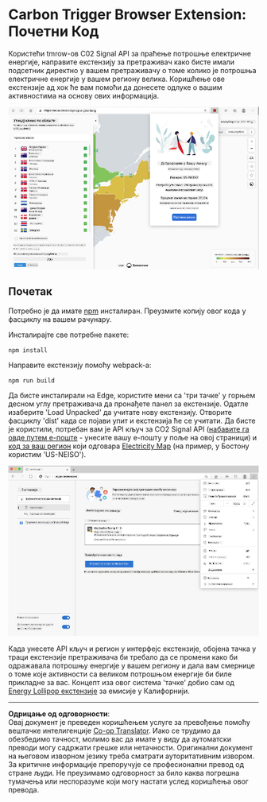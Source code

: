 <!--
CO_OP_TRANSLATOR_METADATA:
{
  "original_hash": "26fd39046d264ba185dcb086d3a8cf3e",
  "translation_date": "2025-08-27T22:45:33+00:00",
  "source_file": "5-browser-extension/start/README.md",
  "language_code": "sr"
}
-->
# Carbon Trigger Browser Extension: Почетни Код

Користећи tmrow-ов C02 Signal API за праћење потрошње електричне енергије, направите екстензију за претраживач како бисте имали подсетник директно у вашем претраживачу о томе колико је потрошња електричне енергије у вашем региону велика. Коришћење ове екстензије ад хок ће вам помоћи да донесете одлуке о вашим активностима на основу ових информација.

![скриншот екстензије](../../../../translated_images/extension-screenshot.0e7f5bfa110e92e3875e1bc9405edd45a3d2e02963e48900adb91926a62a5807.sr.png)

## Почетак

Потребно је да имате [npm](https://npmjs.com) инсталиран. Преузмите копију овог кода у фасциклу на вашем рачунару.

Инсталирајте све потребне пакете:

```
npm install
```

Направите екстензију помоћу webpack-а:

```
npm run build
```

Да бисте инсталирали на Edge, користите мени са 'три тачке' у горњем десном углу претраживача да пронађете панел за екстензије. Одатле изаберите 'Load Unpacked' да учитате нову екстензију. Отворите фасциклу 'dist' када се појави упит и екстензија ће се учитати. Да бисте је користили, потребан вам је API кључ за CO2 Signal API ([набавите га овде путем е-поште](https://www.co2signal.com/) - унесите вашу е-пошту у поље на овој страници) и [код за ваш регион](http://api.electricitymap.org/v3/zones) који одговара [Electricity Map](https://www.electricitymap.org/map) (на пример, у Бостону користим 'US-NEISO').

![инсталирање](../../../../translated_images/install-on-edge.78634f02842c48283726c531998679a6f03a45556b2ee99d8ff231fe41446324.sr.png)

Када унесете API кључ и регион у интерфејс екстензије, обојена тачка у траци екстензије претраживача би требало да се промени како би одражавала потрошњу енергије у вашем региону и дала вам смернице о томе које активности са великом потрошњом енергије би биле прикладне за вас. Концепт иза овог система 'тачке' добио сам од [Energy Lollipop екстензије](https://energylollipop.com/) за емисије у Калифорнији.

---

**Одрицање од одговорности**:  
Овај документ је преведен коришћењем услуге за превођење помоћу вештачке интелигенције [Co-op Translator](https://github.com/Azure/co-op-translator). Иако се трудимо да обезбедимо тачност, молимо вас да имате у виду да аутоматски преводи могу садржати грешке или нетачности. Оригинални документ на његовом изворном језику треба сматрати ауторитативним извором. За критичне информације препоручује се професионални превод од стране људи. Не преузимамо одговорност за било каква погрешна тумачења или неспоразуме који могу настати услед коришћења овог превода.